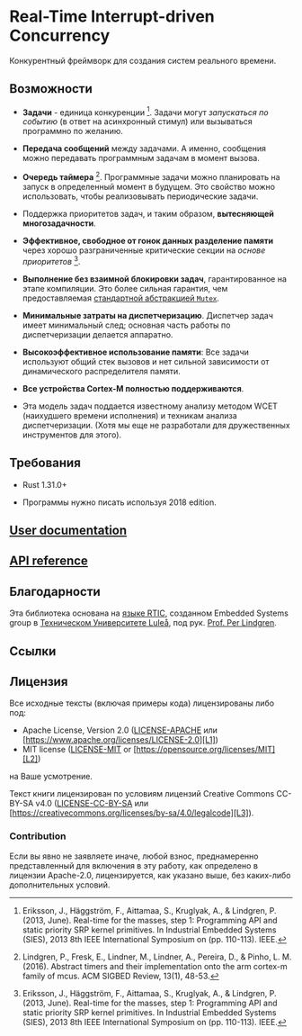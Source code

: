 # Real-Time Interrupt-driven Concurrency

Конкурентный фреймворк для создания систем реального времени.

## Возможности

- **Задачи** - единица конкуренции [^1]. Задачи могут *запускаться по событию*
  (в ответ на асинхронный стимул) или вызываться программно по желанию.

- **Передача сообщений** между задачами. А именно, сообщения можно передавать
  программным задачам в момент вызова.

- **Очередь таймера** [^2]. Программные задачи можно планировать на запуск в
  определенный момент в будущем. Это свойство можно использовать, чтобы
  реализовывать периодические задачи.

- Поддержка приоритетов задач, и таким образом, **вытесняющей многозадачности**.

- **Эффективное, свободное от гонок данных разделение памяти** через хорошо
  разграниченные критические секции на *основе приоритетов* [^1].

- **Выполнение без взаимной блокировки задач**, гарантированное на этапе
  компиляции. Это более сильная гарантия, чем предоставляемая
  [стандартной абстракцией `Mutex`][std-mutex].

[std-mutex]: https://doc.rust-lang.org/std/sync/struct.Mutex.html

- **Минимальные затраты на диспетчеризацию**. Диспетчер задач имеет
  минимальный след; основная часть работы по диспетчеризации делается аппаратно.

- **Высокоэффективное использование памяти**: Все задачи используют общий стек
  вызовов и нет сильной зависимости от динамического распределителя памяти.

- **Все устройства Cortex-M полностью поддерживаются**.

- Эта модель задач поддается известному анализу методом WCET (наихудшего
  времени исполнения) и техникам анализа диспетчеризации. (Хотя мы еще не
  разработали для дружественных инструментов для этого).

## Требования

- Rust 1.31.0+

- Программы нужно писать используя 2018 edition.

## [User documentation](https://japaric.github.io/cortex-m-rtic/book)

## [API reference](https://japaric.github.io/cortex-m-rtic/api/rtic/index.html)

## Благодарности

Эта библиотека основана на [языке RTIC][rtic-lang], созданном Embedded
Systems group в [Техническом Университете Luleå][ltu], под рук.
[Prof. Per Lindgren][per].

[rtic-lang]: http://www.rtic-lang.org/
[ltu]: https://www.ltu.se/?l=en
[per]: https://www.ltu.se/staff/p/pln-1.11258?l=en

## Ссылки

[^1]: Eriksson, J., Häggström, F., Aittamaa, S., Kruglyak, A., & Lindgren, P.
   (2013, June). Real-time for the masses, step 1: Programming API and static
   priority SRP kernel primitives. In Industrial Embedded Systems (SIES), 2013
   8th IEEE International Symposium on (pp. 110-113). IEEE.

[^2]: Lindgren, P., Fresk, E., Lindner, M., Lindner, A., Pereira, D., & Pinho,
   L. M. (2016). Abstract timers and their implementation onto the arm cortex-m
   family of mcus. ACM SIGBED Review, 13(1), 48-53.

## Лицензия

Все исходные тексты (включая примеры кода) лицензированы либо под:

- Apache License, Version 2.0 ([LICENSE-APACHE](LICENSE-APACHE) или
  [https://www.apache.org/licenses/LICENSE-2.0][L1])
- MIT license ([LICENSE-MIT](LICENSE-MIT) or
  [https://opensource.org/licenses/MIT][L2])

[L1]: https://www.apache.org/licenses/LICENSE-2.0
[L2]: https://opensource.org/licenses/MIT

на Ваше усмотрение.

Текст книги лицензирован по условиям лицензий
Creative Commons CC-BY-SA v4.0 ([LICENSE-CC-BY-SA](LICENSE-CC-BY-SA) или
[https://creativecommons.org/licenses/by-sa/4.0/legalcode][L3]).

[L3]: https://creativecommons.org/licenses/by-sa/4.0/legalcode

### Contribution

Если вы явно не заявляете иначе, любой взнос, преднамеренно представленный
для включения в эту работу, как определено в лицензии Apache-2.0, лицензируется, как указано выше, без каких-либо дополнительных условий.
